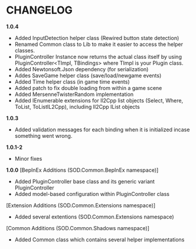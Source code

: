 # CHANGELOG
**1.0.4**
- Added InputDetection helper class (Rewired button state detection)
- Renamed Common class to Lib to make it easier to access the helper classes.
- PluginController Instance now returns the actual class itself by using PluginController<TImpl, TBindings> where TImpl is your Plugin class.
- Added Newtonsoft.Json dependency (for serialization)
- Addes SaveGame helper class (save/load/newgame events)
- Added Time helper class (in game time events)
- Added patch to fix double loading from within a game scene
- Added MersenneTwisterRandom implementation
- Added IEnumerable extensions for Il2Cpp list objects (Select, Where, ToList, ToListIL2Cpp), including Il2Cpp IList objects

**1.0.3**
- Added validation messages for each binding when it is initialized incase something went wrong.

**1.0.1-2**
- Minor fixes

**1.0.0**
[BepInEx Additions (SOD.Common.BepInEx namespace)]
- Added PluginController base class and its generic variant PluginController<T>
- Added model-based configuration within PluginController<T> class

[Extension Additions (SOD.Common.Extensions namespace)]
- Added several extentions (SOD.Common.Extensions namespace)

[Common Additions (SOD.Common.Shadows namespace)]
- Added Common class which contains several helper implementations
